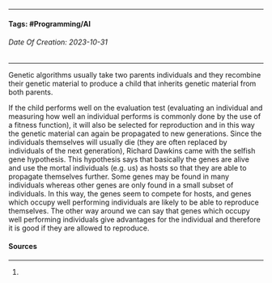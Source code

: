 __________________________________________________________________________
#### **Tags:** #Programming/AI 
###### *Date Of Creation: 2023-10-31*
__________________________________________________________________________

Genetic algorithms usually take two parents individuals and they recombine their genetic material to produce a child that inherits genetic material from both parents.

If the child performs well on the evaluation test (evaluating an individual and measuring how well an individual performs is commonly done by the use of a fitness function), it will also be selected for reproduction and in this way the genetic material can again be propagated to new generations. Since the individuals themselves will usually die (they are often replaced by individuals of the next generation), Richard Dawkins came with the selfish gene hypothesis. This hypothesis says that basically the genes are alive and use the mortal individuals (e.g. us) as hosts so that they are able to propagate themselves further. Some genes may be found in many individuals whereas other genes are only found in a small subset of individuals. In this way, the genes seem to compete for hosts, and genes which occupy well performing individuals are likely to be able to reproduce themselves. The other way around we can say that genes which occupy well performing individuals give advantages for the individual and therefore it is good if they are allowed to reproduce.
#### Sources
__________________________________________________________________________
1. 